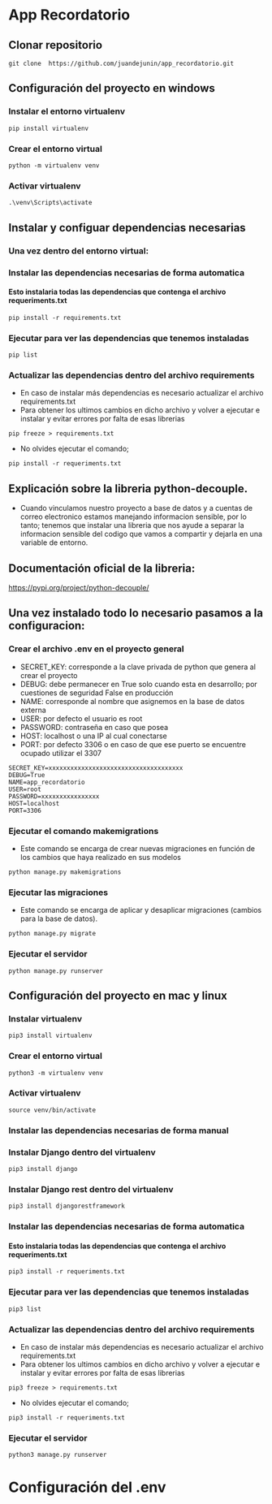 # App Recordatorio
## Clonar repositorio
```
git clone  https://github.com/juandejunin/app_recordatorio.git
```
## Configuración del proyecto en windows

### Instalar el entorno  virtualenv
```
pip install virtualenv
```
### Crear el entorno virtual
```
python -m virtualenv venv
```
### Activar virtualenv
```
.\venv\Scripts\activate
```
## Instalar y configuar dependencias necesarias

### Una vez dentro del entorno virtual:

### Instalar las dependencias necesarias de forma automatica

#### Esto instalaria todas las dependencias que contenga el archivo requeriments.txt
```
pip install -r requirements.txt
```

### Ejecutar para ver las dependencias que tenemos instaladas
``` 
pip list 
```

### Actualizar las dependencias dentro del archivo requirements
- En caso de instalar más dependencias es necesario actualizar el archivo requirements.txt
- Para obtener los ultimos cambios en dicho archivo y volver a ejecutar e instalar y evitar errores por falta de esas librerias

```
pip freeze > requirements.txt
```
- No olvides ejecutar el comando;

```
pip install -r requeriments.txt
```

## Explicación sobre la libreria python-decouple.

- Cuando vinculamos nuestro proyecto a base de datos y a cuentas de 
correo electronico estamos manejando informacion sensible, por lo tanto;
tenemos que instalar una libreria que nos ayude 
a separar la informacion sensible del codigo que vamos a compartir y 
dejarla en una variable de entorno.

## Documentación oficial de la libreria:
https://pypi.org/project/python-decouple/

## Una vez instalado todo lo necesario pasamos a la configuracion:

### Crear el archivo .env en el proyecto general
- SECRET_KEY: corresponde a la clave privada de python que genera al crear el proyecto
- DEBUG: debe permanecer en True solo cuando esta en desarrollo; por cuestiones de seguridad False en producción
- NAME: corresponde al nombre que asignemos en la base de datos externa
- USER: por defecto el usuario es root
- PASSWORD: contraseña en caso que posea
- HOST: localhost o una IP al cual conectarse
- PORT:  por defecto 3306 o en caso de que ese puerto se encuentre ocupado utilizar el 3307
```
SECRET_KEY=xxxxxxxxxxxxxxxxxxxxxxxxxxxxxxxxxxxxx
DEBUG=True
NAME=app_recordatorio
USER=root
PASSWORD=xxxxxxxxxxxxxxxx
HOST=localhost
PORT=3306
```

### Ejecutar el comando makemigrations 
- Este comando se encarga de crear nuevas migraciones en función de los cambios que haya realizado en sus modelos
```
python manage.py makemigrations
```

### Ejecutar las migraciones
- Este comando se encarga de aplicar y desaplicar migraciones (cambios para la base de datos).
```
python manage.py migrate
```

### Ejecutar el servidor
```
python manage.py runserver
```
## Configuración del proyecto en mac y linux
### Instalar virtualenv
```
pip3 install virtualenv
```
### Crear el entorno virtual 
```
python3 -m virtualenv venv
```
### Activar virtualenv
```
source venv/bin/activate
```
### Instalar las dependencias necesarias de forma manual
### Instalar Django dentro del virtualenv
```
pip3 install django
```
### Instalar Django rest dentro del virtualenv
```
pip3 install djangorestframework
```
### Instalar las dependencias necesarias de forma automatica

#### Esto instalaria todas las dependencias que contenga el archivo requeriments.txt
```
pip3 install -r requeriments.txt
```

### Ejecutar para ver las dependencias que tenemos instaladas
``` 
pip3 list 
```

### Actualizar las dependencias dentro del archivo requirements
- En caso de instalar más dependencias es necesario actualizar el archivo requirements.txt
- Para obtener los ultimos cambios en dicho archivo y volver a ejecutar e instalar y evitar errores por falta de esas librerias

```
pip3 freeze > requirements.txt
```
- No olvides ejecutar el comando;

```
pip3 install -r requeriments.txt
```


### Ejecutar el servidor
```
python3 manage.py runserver
```
# Configuración del .env
